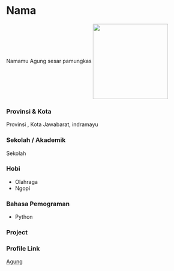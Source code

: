 # Nama
Namamu
Agung sesar pamungkas
<img src="https://urlgambafotomu" width="200" height="200" align="center"/>

### Provinsi & Kota

Provinsi , Kota
Jawabarat, indramayu
### Sekolah / Akademik
Sekolah

### Hobi

- Olahraga
- Ngopi


### Bahasa Pemograman 

- Python


### Project



### Profile Link

[Agung](https://github.com/)

